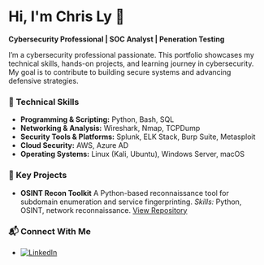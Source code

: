 # Hi, I'm Chris Ly 👋

**Cybersecurity Professional | SOC Analyst | Peneration Testing**

I’m a cybersecurity professional passionate. This portfolio showcases my technical skills, hands-on projects, and learning journey in cybersecurity. My goal is to contribute to building secure systems and advancing defensive strategies.




### 🔧 Technical Skills
- **Programming & Scripting:** Python, Bash, SQL
- **Networking & Analysis:** Wireshark, Nmap, TCPDump
- **Security Tools & Platforms:** Splunk, ELK Stack, Burp Suite, Metasploit
- **Cloud Security:** AWS, Azure AD
- **Operating Systems:** Linux (Kali, Ubuntu), Windows Server, macOS

### 📂 Key Projects

- **OSINT Recon Toolkit**
A Python-based reconnaissance tool for subdomain enumeration and service fingerprinting.
*Skills:* Python, OSINT, network reconnaissance.
[View Repository](https://github.com/<username>/<repo>)


### 📬 Connect With Me
- [![LinkedIn](https://img.shields.io/badge/linkedin-Connect-blue)](https://www.linkedin.com/in/chris-ly-21a24a244/)
